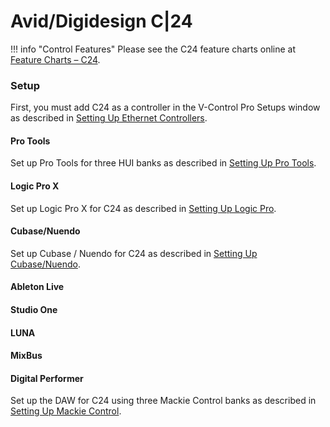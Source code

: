 # Avid/Digidesign C|24

!!! info "Control Features"
    Please see the C24 feature charts online at [Feature Charts – C24](https://neyrinck.com/help-category/v-control-pro-help/).

### Setup

First, you must add C24 as a controller in the V-Control Pro Setups window as described in [Setting Up Ethernet Controllers](./ethernet-controllers.md).

#### Pro Tools
Set up Pro Tools for three HUI banks as described in [Setting Up Pro Tools](./pro-tools.md).

#### Logic Pro X

Set up Logic Pro X for C24 as described in [Setting Up Logic Pro](./logic-pro.md).

#### Cubase/Nuendo

Set up Cubase / Nuendo for C24 as described in [Setting Up Cubase/Nuendo](./cubase-nuendo.md).

#### Ableton Live
#### Studio One
#### LUNA
#### MixBus
#### Digital Performer
Set up the DAW for C24 using three Mackie Control banks as described in [Setting Up Mackie Control](./mackie-control.md).

